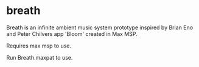 # breath
Breath is an infinite ambient music system prototype inspired by Brian Eno and Peter Chilvers app 'Bloom' created in Max MSP. 
	
Requires max msp to use. 

Run Breath.maxpat to use. 
